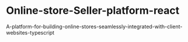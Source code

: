 # Online-store-Seller-platform-react
A-platform-for-building-online-stores-seamlessly-integrated-with-client-websites-typescript
